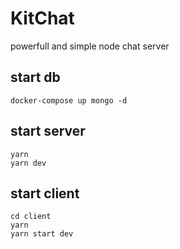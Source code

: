 # KitChat
powerfull and simple node chat server

## start db
```
docker-compose up mongo -d
```

## start server
```
yarn
yarn dev
```

## start client
```
cd client
yarn
yarn start dev
```